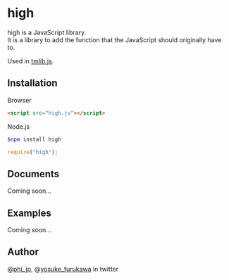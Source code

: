# high

high is a  JavaScript library.  
It is a library to add the function that the JavaScript should originally have to.

Used in [tmlib.js](http://phi-jp.github.io/tmlib.js/).


## Installation

Browser

```html
<script src="high.js"></script>
```

Node.js

```bash
$npm install high
```

```js
require("high");
```


## Documents

Coming soon...

## Examples

Coming soon...


## Author

@[phi_jp](http://twitter.com/phi_jp), @[yosuke_furukawa](http://twitter.com/yosuke_furukawa) in twitter
